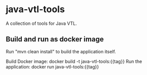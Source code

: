 # java-vtl-tools
A collection of tools for Java VTL.

## Build and run as docker image
Run "mvn clean install" to build the application itself.

Build Docker image: docker build -t java-vtl-tools:{{tag}}
Run the application: docker run java-vtl-tools:{{tag}}